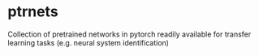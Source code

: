 # ptrnets
Collection of pretrained networks in pytorch readily available for transfer learning tasks (e.g. neural system identification)
